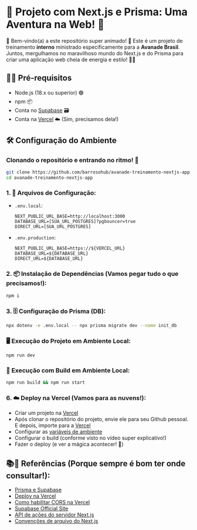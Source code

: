 
# 🎉 Projeto com Next.js e Prisma: Uma Aventura na Web! 🎉
🎈 Bem-vindo(a) a este repositório super animado! 🎈 Este é um projeto de treinamento **interno** ministrado especificamente para a **Avanade Brasil**. Juntos, mergulhamos no maravilhoso mundo do Next.js e do Prisma para criar uma aplicação web cheia de energia e estilo! 💃🕺

## 📌🔥 Pré-requisitos
- Node.js (18.x ou superior) 🟢
- npm 📦
- Conta no [Supabase](https://supabase.io/) 🗃️
- Conta na [Vercel](https://vercel.com/) ☁️ (Sim, precisamos dela!)

## 🛠️ Configuração do Ambiente

### Clonando o repositório e entrando no ritmo! 🎵
```bash
git clone https://github.com/barrosohub/avanade-treinamento-nextjs-app.git
cd avanade-treinamento-nextjs-app
```

### 1. 📝 Arquivos de Configuração:
- `.env.local`:
  ```plaintext
  NEXT_PUBLIC_URL_BASE=http://localhost:3000
  DATABASE_URL=[SUA_URL_POSTGRES]?pgbouncer=true
  DIRECT_URL=[SUA_URL_POSTGRES]
  ```

- `.env.production`:
  ```plaintext
  NEXT_PUBLIC_URL_BASE=https://${VERCEL_URL}
  DATABASE_URL=${DATABASE_URL}
  DIRECT_URL=${DATABASE_URL}
  ```

### 2. 📦 Instalação de Dependências (Vamos pegar tudo o que precisamos!):
```bash
npm i
```

### 3. 🗄️ Configuração do Prisma (DB):
```bash
npx dotenv -e .env.local -- npx prisma migrate dev --name init_db
```

### 🖥️ Execução do Projeto em Ambiente Local:
```bash
npm run dev
```

### 🚀 Execução com Build em Ambiente Local:
```bash
npm run build && npm run start
```

### 6. ☁️ Deploy na Vercel (Vamos para as nuvens!):
- Criar um projeto na [Vercel](https://vercel.com/docs/projects/overview)
- Após clonar o repositório do projeto, envie ele para seu Github pessoal. E depois, importe para a [Vercel](https://vercel.com/docs/getting-started-with-vercel/import)
- Configurar as [variáveis de ambiente](https://vercel.com/docs/projects/environment-variables)
- Configurar o build (conforme visto no vídeo super explicativo!)
- Fazer o deploy (e ver a mágica acontecer! 🌟)

## 📚📖 Referências (Porque sempre é bom ter onde consultar!):
- [Prisma e Supabase](https://www.prisma.io/docs/guides/database/supabase)
- [Deploy na Vercel](https://vercel.com/docs/deployments/git#deploying-a-git-repository)
- [Como habilitar CORS na Vercel](https://vercel.com/guides/how-to-enable-cors)
- [Supabase Official Site](https://supabase.com/)
- [API de ações do servidor Next.js](https://nextjs.org/docs/app/api-reference/functions/server-actions)
- [Convenções de arquivo do Next.js](https://nextjs.org/docs/app/api-reference/file-conventions/route-segment-config)

